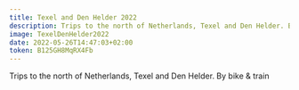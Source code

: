 ```yaml
---
title: Texel and Den Helder 2022
description: Trips to the north of Netherlands, Texel and Den Helder. By bike & train
image: TexelDenHelder2022
date: 2022-05-26T14:47:03+02:00
token: B125GH8MqRX4Fb
---
```


Trips to the north of Netherlands, Texel and Den Helder. By bike & train
